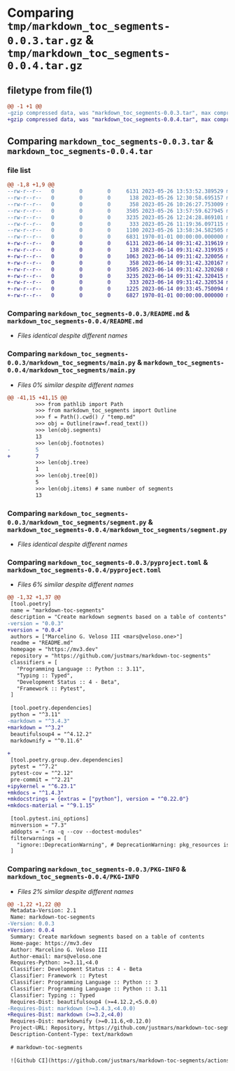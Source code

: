# Comparing `tmp/markdown_toc_segments-0.0.3.tar.gz` & `tmp/markdown_toc_segments-0.0.4.tar.gz`

## filetype from file(1)

```diff
@@ -1 +1 @@
-gzip compressed data, was "markdown_toc_segments-0.0.3.tar", max compression
+gzip compressed data, was "markdown_toc_segments-0.0.4.tar", max compression
```

## Comparing `markdown_toc_segments-0.0.3.tar` & `markdown_toc_segments-0.0.4.tar`

### file list

```diff
@@ -1,8 +1,9 @@
--rw-r--r--   0        0        0     6131 2023-05-26 13:53:52.389529 markdown_toc_segments-0.0.3/README.md
--rw-r--r--   0        0        0      138 2023-05-26 12:30:58.695157 markdown_toc_segments-0.0.3/markdown_toc_segments/__init__.py
--rw-r--r--   0        0        0      358 2023-05-26 10:26:27.753009 markdown_toc_segments-0.0.3/markdown_toc_segments/footnote.py
--rw-r--r--   0        0        0     3505 2023-05-26 13:57:59.627945 markdown_toc_segments-0.0.3/markdown_toc_segments/main.py
--rw-r--r--   0        0        0     3235 2023-05-26 12:24:28.869101 markdown_toc_segments-0.0.3/markdown_toc_segments/segment.py
--rw-r--r--   0        0        0      333 2023-05-26 11:19:36.097115 markdown_toc_segments-0.0.3/markdown_toc_segments/utils.py
--rw-r--r--   0        0        0     1100 2023-05-26 13:58:34.582505 markdown_toc_segments-0.0.3/pyproject.toml
--rw-r--r--   0        0        0     6831 1970-01-01 00:00:00.000000 markdown_toc_segments-0.0.3/PKG-INFO
+-rw-r--r--   0        0        0     6131 2023-06-14 09:31:42.319619 markdown_toc_segments-0.0.4/README.md
+-rw-r--r--   0        0        0      138 2023-06-14 09:31:42.319935 markdown_toc_segments-0.0.4/markdown_toc_segments/__init__.py
+-rw-r--r--   0        0        0     1063 2023-06-14 09:31:42.320056 markdown_toc_segments-0.0.4/markdown_toc_segments/clean.py
+-rw-r--r--   0        0        0      358 2023-06-14 09:31:42.320167 markdown_toc_segments-0.0.4/markdown_toc_segments/footnote.py
+-rw-r--r--   0        0        0     3505 2023-06-14 09:31:42.320268 markdown_toc_segments-0.0.4/markdown_toc_segments/main.py
+-rw-r--r--   0        0        0     3235 2023-06-14 09:31:42.320415 markdown_toc_segments-0.0.4/markdown_toc_segments/segment.py
+-rw-r--r--   0        0        0      333 2023-06-14 09:31:42.320534 markdown_toc_segments-0.0.4/markdown_toc_segments/utils.py
+-rw-r--r--   0        0        0     1225 2023-06-14 09:33:45.750094 markdown_toc_segments-0.0.4/pyproject.toml
+-rw-r--r--   0        0        0     6827 1970-01-01 00:00:00.000000 markdown_toc_segments-0.0.4/PKG-INFO
```

### Comparing `markdown_toc_segments-0.0.3/README.md` & `markdown_toc_segments-0.0.4/README.md`

 * *Files identical despite different names*

### Comparing `markdown_toc_segments-0.0.3/markdown_toc_segments/main.py` & `markdown_toc_segments-0.0.4/markdown_toc_segments/main.py`

 * *Files 0% similar despite different names*

```diff
@@ -41,15 +41,15 @@
         >>> from pathlib import Path
         >>> from markdown_toc_segments import Outline
         >>> f = Path().cwd() / "temp.md"
         >>> obj = Outline(raw=f.read_text())
         >>> len(obj.segments)
         13
         >>> len(obj.footnotes)
-        5
+        7
         >>> len(obj.tree)
         1
         >>> len(obj.tree[0])
         5
         >>> len(obj.items) # same number of segments
         13
```

### Comparing `markdown_toc_segments-0.0.3/markdown_toc_segments/segment.py` & `markdown_toc_segments-0.0.4/markdown_toc_segments/segment.py`

 * *Files identical despite different names*

### Comparing `markdown_toc_segments-0.0.3/pyproject.toml` & `markdown_toc_segments-0.0.4/pyproject.toml`

 * *Files 6% similar despite different names*

```diff
@@ -1,32 +1,37 @@
 [tool.poetry]
 name = "markdown-toc-segments"
 description = "Create markdown segments based on a table of contents"
-version = "0.0.3"
+version = "0.0.4"
 authors = ["Marcelino G. Veloso III <mars@veloso.one>"]
 readme = "README.md"
 homepage = "https://mv3.dev"
 repository = "https://github.com/justmars/markdown-toc-segments"
 classifiers = [
   "Programming Language :: Python :: 3.11",
   "Typing :: Typed",
   "Development Status :: 4 - Beta",
   "Framework :: Pytest",
 ]
 
 [tool.poetry.dependencies]
 python = "^3.11"
-markdown = "^3.4.3"
+markdown = "^3.2"
 beautifulsoup4 = "^4.12.2"
 markdownify = "^0.11.6"
 
+
 [tool.poetry.group.dev.dependencies]
 pytest = "^7.2"
 pytest-cov = "^2.12"
 pre-commit = "^2.21"
+ipykernel = "^6.23.1"
+mkdocs = "^1.4.3"
+mkdocstrings = {extras = ["python"], version = "^0.22.0"}
+mkdocs-material = "^9.1.15"
 
 [tool.pytest.ini_options]
 minversion = "7.3"
 addopts = "-ra -q --cov --doctest-modules"
 filterwarnings = [
   "ignore::DeprecationWarning", # DeprecationWarning: pkg_resources is deprecated as an API
 ]
```

### Comparing `markdown_toc_segments-0.0.3/PKG-INFO` & `markdown_toc_segments-0.0.4/PKG-INFO`

 * *Files 2% similar despite different names*

```diff
@@ -1,22 +1,22 @@
 Metadata-Version: 2.1
 Name: markdown-toc-segments
-Version: 0.0.3
+Version: 0.0.4
 Summary: Create markdown segments based on a table of contents
 Home-page: https://mv3.dev
 Author: Marcelino G. Veloso III
 Author-email: mars@veloso.one
 Requires-Python: >=3.11,<4.0
 Classifier: Development Status :: 4 - Beta
 Classifier: Framework :: Pytest
 Classifier: Programming Language :: Python :: 3
 Classifier: Programming Language :: Python :: 3.11
 Classifier: Typing :: Typed
 Requires-Dist: beautifulsoup4 (>=4.12.2,<5.0.0)
-Requires-Dist: markdown (>=3.4.3,<4.0.0)
+Requires-Dist: markdown (>=3.2,<4.0)
 Requires-Dist: markdownify (>=0.11.6,<0.12.0)
 Project-URL: Repository, https://github.com/justmars/markdown-toc-segments
 Description-Content-Type: text/markdown
 
 # markdown-toc-segments
 
 ![Github CI](https://github.com/justmars/markdown-toc-segments/actions/workflows/main.yml/badge.svg)
```


